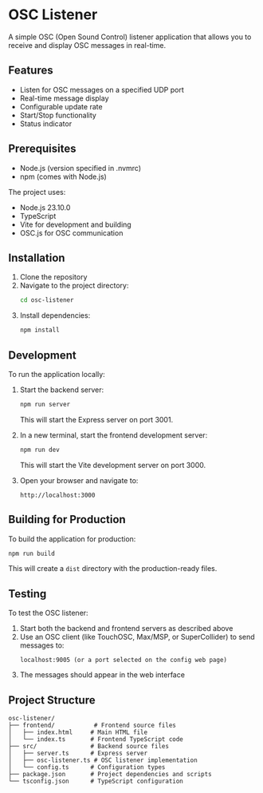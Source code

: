 # OSC Listener

A simple OSC (Open Sound Control) listener application that allows you to receive and display OSC messages in real-time.

## Features

* Listen for OSC messages on a specified UDP port
* Real-time message display
* Configurable update rate
* Start/Stop functionality
* Status indicator

## Prerequisites

* Node.js (version specified in .nvmrc)
* npm (comes with Node.js)

The project uses:
- Node.js 23.10.0
- TypeScript
- Vite for development and building
- OSC.js for OSC communication

## Installation

1. Clone the repository
2. Navigate to the project directory:
   ```bash
   cd osc-listener
   ```
3. Install dependencies:
   ```bash
   npm install
   ```

## Development

To run the application locally:

1. Start the backend server:
   ```bash
   npm run server
   ```
   This will start the Express server on port 3001.

2. In a new terminal, start the frontend development server:
   ```bash
   npm run dev
   ```
   This will start the Vite development server on port 3000.

3. Open your browser and navigate to:
   ```
   http://localhost:3000
   ```

## Building for Production

To build the application for production:

```bash
npm run build
```

This will create a `dist` directory with the production-ready files.

## Testing

To test the OSC listener:

1. Start both the backend and frontend servers as described above
2. Use an OSC client (like TouchOSC, Max/MSP, or SuperCollider) to send messages to:
   ```
   localhost:9005 (or a port selected on the config web page)
   ```
3. The messages should appear in the web interface

## Project Structure

```
osc-listener/
├── frontend/           # Frontend source files
│   ├── index.html     # Main HTML file
│   └── index.ts       # Frontend TypeScript code
├── src/               # Backend source files
│   ├── server.ts      # Express server
│   ├── osc-listener.ts # OSC listener implementation
│   └── config.ts      # Configuration types
├── package.json       # Project dependencies and scripts
└── tsconfig.json      # TypeScript configuration
```
